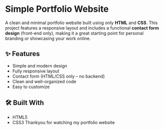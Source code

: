# Simple Portfolio Website

A clean and minimal portfolio website built using only **HTML** and **CSS**. This project features a responsive layout and includes a functional **contact form design** (front-end only), making it a great starting point for personal branding or showcasing your work online.

## ✨ Features

* Simple and modern design
* Fully responsive layout
* Contact form (HTML/CSS only – no backend)
* Clean and well-organized code
* Easy to customize

## 🛠️ Built With

* HTML5
* CSS3
Thankyou for watching my portfolio website
